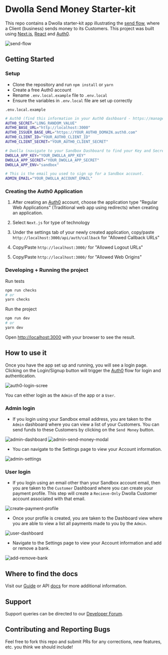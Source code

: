 # Dwolla Send Money Starter-kit

This repo contains a Dwolla starter-kit app illustrating the [send flow](https://developers.dwolla.com/guides/send-money#send-money-to-your-users), where a Client (business) sends money to its Customers. This project was built using [Next.js](https://nextjs.org/), [React](https://reactjs.org/) and [Auth0](https://auth0.com/).

![send-flow](/app/images/funds_flow_send.gif)

## Getting Started

### Setup

- Clone the repository and run `npm install` or `yarn`
- Create a free Auth0 account
- Rename `.env.local.example` file to `.env.local`
- Ensure the variables in `.env.local` file are set up correctly

`.env.local.example`

```bash
# Auth0 (find this information in your Auth0 dashboard - https://manage.auth0.com/dashboard)
AUTH0_SECRET="LONG_RANDOM_VALUE"
AUTH0_BASE_URL="http://localhost:3000"
AUTH0_ISSUER_BASE_URL="https://YOUR_AUTH0_DOMAIN.auth0.com"
AUTH0_CLIENT_ID="YOUR_AUTH0_CLIENT_ID"
AUTH0_CLIENT_SECRET="YOUR_AUTH0_CLIENT_SECRET"

# Dwolla (navigate to your Sandbox Dashboard to find your Key and Secret - https://accounts-sandbox.dwolla.com)
DWOLLA_APP_KEY="YOUR_DWOLLA_APP_KEY"
DWOLLA_APP_SECRET="YOUR_DWOLLA_APP_SECRET"
DWOLLA_APP_ENV="sandbox"

# This is the email you used to sign up for a Sandbox account.
ADMIN_EMAIL="YOUR_DWOLLA_ACCOUNT_EMAIL"
```

### Creating the Auth0 Application

1. After creating an [Auth0](https://auth0.com/) account, choose the application type "Regular Web Applications" (Traditional web app using redirects) when creating an application.

2. Select `Next.js` for type of technology

3. Under the settings tab of your newly created application, copy/paste `http://localhost:3000/api/auth/callback` for "Allowed Callback URLs"

4. Copy/Paste `http://localhost:3000/` for "Allowed Logout URLs"

5. Copy/Paste `http://localhost:3000/` for "Allowed Web Origins"

### Developing + Running the project

Run tests

```bash
npm run checks
# or
yarn checks
```

Run the project

```bash
npm run dev
# or
yarn dev
```

Open [http://localhost:3000](http://localhost:3000) with your browser to see the result.

## How to use it

Once you have the app set up and running, you will see a login page. Clicking on the Login/Signup button will trigger the [Auth0](https://auth0.com/) flow for login and authentication.

![auth0-login-scree](/app/images/auth0-login.png)

You can either login as the `Admin` of the app or a `User`.

### Admin login

- If you login using your Sandbox email address, you are taken to the `Admin` dashboard where you can view a list of your Customers. You can send funds to these Customers by clicking on the `Send Money` button.

![admin-dashboard](/app/images/admin-view.png)
![admin-send-money-modal](/app/images/send-money-modal.png)

- You can navigate to the Settings page to view your Account information.

![admin-settings](/app/images/account-information.png)

### User login

- If you login using an email other than your Sandbox account email, then you are taken to the `Customer` Dashboard where you can create your payment profile. This step will create a `Recieve-Only` Dwolla Customer account associated with that email.

![create-payment-profile](/app/images/create-payment-profile.png)

- Once your profile is created, you are taken to the Dashboard view where you are able to view a list all payments made to you by the `Admin`.

![user-dashboard](/app/images/user-dashboard.png)

- Navigate to the Settings page to view your Account information and add or remove a bank.

![add-remove-bank](/app/images/add-remove-bank.png)

## Where to find the docs

Visit our [Guide](https://developers.dwolla.com/guides) or API [docs](https://docs.dwolla.com/) for more additional information.

## Support

Support queries can be directed to our [Developer Forum](https://discuss.dwolla.com/).

## Contributing and Reporting Bugs

Feel free to fork this repo and submit PRs for any corrections, new features, etc. you think we should include!
